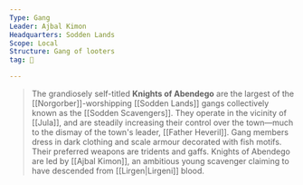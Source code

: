 ```yaml
---
Type: Gang
Leader: Ajbal Kimon
Headquarters: Sodden Lands
Scope: Local
Structure: Gang of looters
tag: 👥

---
```


> The grandiosely self-titled **Knights of Abendego** are the largest of the [[Norgorber]]-worshipping [[Sodden Lands]] gangs collectively known as the [[Sodden Scavengers]].
> They operate in the vicinity of [[Jula]], and are steadily increasing their control over the town—much to the dismay of the town's leader, [[Father Heveril]].
> Gang members dress in dark clothing and scale armour decorated with fish motifs. Their preferred weapons are tridents and gaffs.
> Knights of Abendego are led by [[Ajbal Kimon]], an ambitious young scavenger claiming to have descended from [[Lirgen|Lirgeni]] blood.







